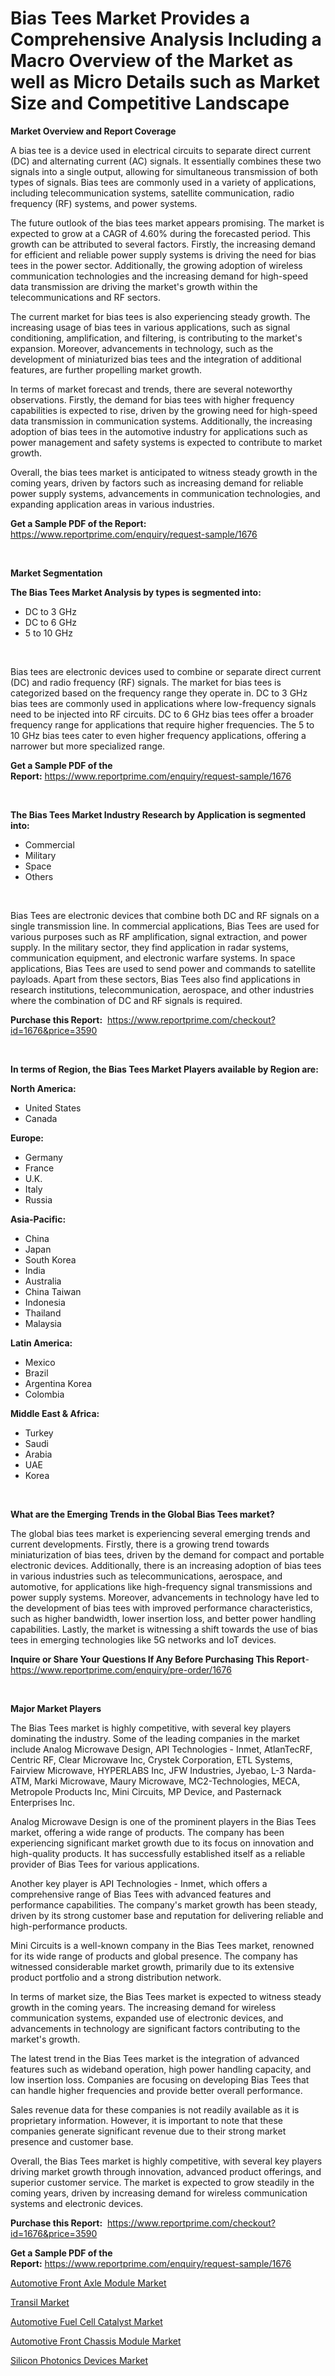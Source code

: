 <p><h1>Bias Tees Market Provides a Comprehensive Analysis Including a Macro Overview of the Market as well as Micro Details such as Market Size and Competitive Landscape</h1></p><p><strong>Market Overview and Report Coverage</strong></p>
<p><p>A bias tee is a device used in electrical circuits to separate direct current (DC) and alternating current (AC) signals. It essentially combines these two signals into a single output, allowing for simultaneous transmission of both types of signals. Bias tees are commonly used in a variety of applications, including telecommunication systems, satellite communication, radio frequency (RF) systems, and power systems.</p><p>The future outlook of the bias tees market appears promising. The market is expected to grow at a CAGR of 4.60% during the forecasted period. This growth can be attributed to several factors. Firstly, the increasing demand for efficient and reliable power supply systems is driving the need for bias tees in the power sector. Additionally, the growing adoption of wireless communication technologies and the increasing demand for high-speed data transmission are driving the market's growth within the telecommunications and RF sectors.</p><p>The current market for bias tees is also experiencing steady growth. The increasing usage of bias tees in various applications, such as signal conditioning, amplification, and filtering, is contributing to the market's expansion. Moreover, advancements in technology, such as the development of miniaturized bias tees and the integration of additional features, are further propelling market growth.</p><p>In terms of market forecast and trends, there are several noteworthy observations. Firstly, the demand for bias tees with higher frequency capabilities is expected to rise, driven by the growing need for high-speed data transmission in communication systems. Additionally, the increasing adoption of bias tees in the automotive industry for applications such as power management and safety systems is expected to contribute to market growth.</p><p>Overall, the bias tees market is anticipated to witness steady growth in the coming years, driven by factors such as increasing demand for reliable power supply systems, advancements in communication technologies, and expanding application areas in various industries.</p></p>
<p><strong>Get a Sample PDF of the Report:</strong> <a href="https://www.reportprime.com/enquiry/request-sample/1676">https://www.reportprime.com/enquiry/request-sample/1676</a></p>
<p>&nbsp;</p>
<p><strong>Market Segmentation</strong></p>
<p><strong>The Bias Tees Market Analysis by types is segmented into:</strong></p>
<p><ul><li>DC to 3 GHz</li><li>DC to 6 GHz</li><li>5 to 10 GHz</li></ul></p>
<p>&nbsp;</p>
<p><p>Bias tees are electronic devices used to combine or separate direct current (DC) and radio frequency (RF) signals. The market for bias tees is categorized based on the frequency range they operate in. DC to 3 GHz bias tees are commonly used in applications where low-frequency signals need to be injected into RF circuits. DC to 6 GHz bias tees offer a broader frequency range for applications that require higher frequencies. The 5 to 10 GHz bias tees cater to even higher frequency applications, offering a narrower but more specialized range.</p></p>
<p><strong>Get a Sample PDF of the Report:</strong>&nbsp;<a href="https://www.reportprime.com/enquiry/request-sample/1676">https://www.reportprime.com/enquiry/request-sample/1676</a></p>
<p>&nbsp;</p>
<p><strong>The Bias Tees Market Industry Research by Application is segmented into:</strong></p>
<p><ul><li>Commercial</li><li>Military</li><li>Space</li><li>Others</li></ul></p>
<p>&nbsp;</p>
<p><p>Bias Tees are electronic devices that combine both DC and RF signals on a single transmission line. In commercial applications, Bias Tees are used for various purposes such as RF amplification, signal extraction, and power supply. In the military sector, they find application in radar systems, communication equipment, and electronic warfare systems. In space applications, Bias Tees are used to send power and commands to satellite payloads. Apart from these sectors, Bias Tees also find applications in research institutions, telecommunication, aerospace, and other industries where the combination of DC and RF signals is required.</p></p>
<p><strong>Purchase this Report:</strong>&nbsp; <a href="https://www.reportprime.com/checkout?id=1676&price=3590">https://www.reportprime.com/checkout?id=1676&price=3590</a></p>
<p>&nbsp;</p>
<p><strong>In terms of Region, the Bias Tees Market Players available by Region are:</strong></p>
<p>
    <p> <strong> North America: </strong>
        <ul>
            <li>United States</li>
            <li>Canada</li>
        </ul>
        </p> 
    <p> <strong> Europe: </strong>
        <ul>
            <li>Germany</li>
            <li>France</li>
            <li>U.K.</li>
            <li>Italy</li>
            <li>Russia</li>
        </ul>
        </p> 
    <p> <strong> Asia-Pacific: </strong>
        <ul>
            <li>China</li>
            <li>Japan</li>
            <li>South Korea</li>
            <li>India</li>
            <li>Australia</li>
            <li>China Taiwan</li>
            <li>Indonesia</li>
            <li>Thailand</li>
            <li>Malaysia</li>
        </ul>
        </p> 
    <p> <strong> Latin America: </strong>
        <ul>
            <li>Mexico</li>
            <li>Brazil</li>
            <li>Argentina Korea</li>
            <li>Colombia</li>
        </ul>
        </p> 
    <p> <strong> Middle East & Africa: </strong>
        <ul>
            <li>Turkey</li>
            <li>Saudi</li>
            <li>Arabia</li>
            <li>UAE</li>
            <li>Korea</li>
        </ul>
    </p>
    </p>
<p>&nbsp;</p>
<p><strong>What are the Emerging Trends in the Global Bias Tees market?</strong></p>
<p><p>The global bias tees market is experiencing several emerging trends and current developments. Firstly, there is a growing trend towards miniaturization of bias tees, driven by the demand for compact and portable electronic devices. Additionally, there is an increasing adoption of bias tees in various industries such as telecommunications, aerospace, and automotive, for applications like high-frequency signal transmissions and power supply systems. Moreover, advancements in technology have led to the development of bias tees with improved performance characteristics, such as higher bandwidth, lower insertion loss, and better power handling capabilities. Lastly, the market is witnessing a shift towards the use of bias tees in emerging technologies like 5G networks and IoT devices.</p></p>
<p><strong>Inquire or Share Your Questions If Any Before Purchasing This Report</strong>- <a href="https://www.reportprime.com/enquiry/pre-order/1676">https://www.reportprime.com/enquiry/pre-order/1676</a></p>
<p>&nbsp;</p>
<p><strong>Major Market Players</strong></p>
<p><p>The Bias Tees market is highly competitive, with several key players dominating the industry. Some of the leading companies in the market include Analog Microwave Design, API Technologies - Inmet, AtlanTecRF, Centric RF, Clear Microwave Inc, Crystek Corporation, ETL Systems, Fairview Microwave, HYPERLABS Inc, JFW Industries, Jyebao, L-3 Narda-ATM, Marki Microwave, Maury Microwave, MC2-Technologies, MECA, Metropole Products Inc, Mini Circuits, MP Device, and Pasternack Enterprises Inc.</p><p>Analog Microwave Design is one of the prominent players in the Bias Tees market, offering a wide range of products. The company has been experiencing significant market growth due to its focus on innovation and high-quality products. It has successfully established itself as a reliable provider of Bias Tees for various applications.</p><p>Another key player is API Technologies - Inmet, which offers a comprehensive range of Bias Tees with advanced features and performance capabilities. The company's market growth has been steady, driven by its strong customer base and reputation for delivering reliable and high-performance products.</p><p>Mini Circuits is a well-known company in the Bias Tees market, renowned for its wide range of products and global presence. The company has witnessed considerable market growth, primarily due to its extensive product portfolio and a strong distribution network.</p><p>In terms of market size, the Bias Tees market is expected to witness steady growth in the coming years. The increasing demand for wireless communication systems, expanded use of electronic devices, and advancements in technology are significant factors contributing to the market's growth.</p><p>The latest trend in the Bias Tees market is the integration of advanced features such as wideband operation, high power handling capacity, and low insertion loss. Companies are focusing on developing Bias Tees that can handle higher frequencies and provide better overall performance.</p><p>Sales revenue data for these companies is not readily available as it is proprietary information. However, it is important to note that these companies generate significant revenue due to their strong market presence and customer base.</p><p>Overall, the Bias Tees market is highly competitive, with several key players driving market growth through innovation, advanced product offerings, and superior customer service. The market is expected to grow steadily in the coming years, driven by increasing demand for wireless communication systems and electronic devices.</p></p>
<p><strong>Purchase this Report:</strong>&nbsp;&nbsp;<a href="https://www.reportprime.com/checkout?id=1676&price=3590">https://www.reportprime.com/checkout?id=1676&price=3590</a></p>
<p></p>
<p><strong>Get a Sample PDF of the Report:</strong>&nbsp;<a href="https://www.reportprime.com/enquiry/request-sample/1676">https://www.reportprime.com/enquiry/request-sample/1676</a></p>
<p><p><a href="https://issuu.com/reportprime-2/docs/automotive-front-axle-module-market-size-2030.pptx">Automotive Front Axle Module Market</a></p><p><a href="https://github.com/GroverBarry/Market-Research-Report-List-3/blob/main/transil-market.md">Transil Market</a></p><p><a href="https://issuu.com/reportprime-2/docs/automotive-fuel-cell-catalyst-market-size-2030.ppt">Automotive Fuel Cell Catalyst Market</a></p><p><a href="https://issuu.com/reportprime-2/docs/automotive-front-chassis-module-market-size-2030.p">Automotive Front Chassis Module Market</a></p><p><a href="https://github.com/RickHolmes3/Market-Research-Report-List-2/blob/main/silicon-photonics-devices-market.md">Silicon Photonics Devices Market</a></p></p>